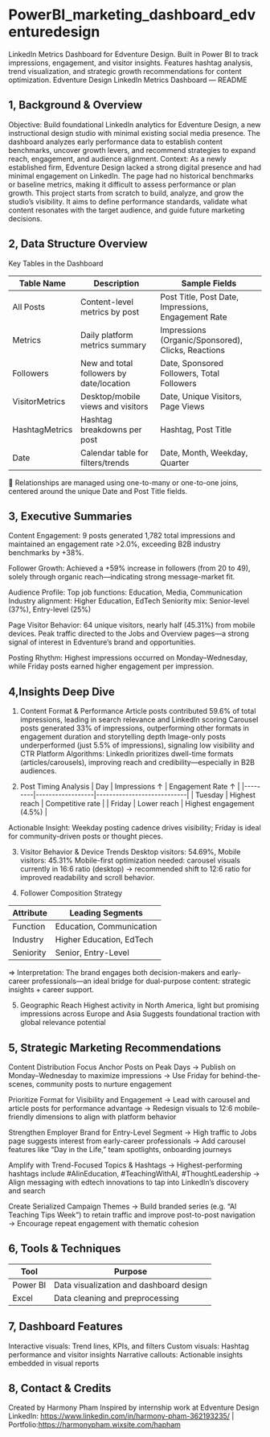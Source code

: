 # PowerBI_marketing_dashboard_edventuredesign
LinkedIn Metrics Dashboard for Edventure Design. Built in Power BI to track impressions, engagement, and visitor insights. Features hashtag analysis, trend visualization, and strategic growth recommendations for content optimization.
Edventure Design LinkedIn Metrics Dashboard — README

## 1️, Background & Overview
Objective:
 Build foundational LinkedIn analytics for Edventure Design, a new instructional design studio with minimal existing social media presence. The dashboard analyzes early performance data to establish content benchmarks, uncover growth levers, and recommend strategies to expand reach, engagement, and audience alignment.
Context:
As a newly established firm, Edventure Design lacked a strong digital presence and had minimal engagement on LinkedIn. The page had no historical benchmarks or baseline metrics, making it difficult to assess performance or plan growth. This project starts from scratch to build, analyze, and grow the studio’s visibility. It aims to define performance standards, validate what content resonates with the target audience, and guide future marketing decisions.

## 2️, Data Structure Overview
Key Tables in the Dashboard

| Table Name      | Description                              | Sample Fields                                      |
|-----------------|------------------------------------------|---------------------------------------------------|
| All Posts       | Content-level metrics by post            | Post Title, Post Date, Impressions, Engagement Rate |
| Metrics         | Daily platform metrics summary           | Impressions (Organic/Sponsored), Clicks, Reactions |
| Followers       | New and total followers by date/location | Date, Sponsored Followers, Total Followers         |
| VisitorMetrics  | Desktop/mobile views and visitors        | Date, Unique Visitors, Page Views                  |
| HashtagMetrics  | Hashtag breakdowns per post              | Hashtag, Post Title                                |
| Date            | Calendar table for filters/trends        | Date, Month, Weekday, Quarter                      |
📌 Relationships are managed using one-to-many or one-to-one joins, centered around the unique Date and Post Title fields. 

## 3, Executive Summaries
Content Engagement: 9 posts generated 1,782 total impressions and maintained an engagement rate >2.0%, exceeding B2B industry benchmarks by +38%.

Follower Growth: Achieved a +59% increase in followers (from 20 to 49), solely through organic reach—indicating strong message-market fit.

Audience Profile:
Top job functions: Education, Media, Communication
Industry alignment: Higher Education, EdTech
Seniority mix: Senior-level (37%), Entry-level (25%)

Page Visitor Behavior: 64 unique visitors, nearly half (45.31%) from mobile devices. Peak traffic directed to the Jobs and Overview pages—a strong signal of interest in Edventure’s brand and opportunities.

Posting Rhythm: Highest impressions occurred on Monday–Wednesday, while Friday posts earned higher engagement per impression.

## 4,Insights Deep Dive
1. Content Format & Performance
Article posts contributed 59.6% of total impressions, leading in search relevance and LinkedIn scoring
Carousel posts generated 33% of impressions, outperforming other formats in engagement duration and storytelling depth
Image-only posts underperformed (just 5.5% of impressions), signaling low visibility and CTR
Platform Algorithms: LinkedIn prioritizes dwell-time formats (articles/carousels), improving reach and credibility—especially in B2B audiences.

2. Post Timing Analysis
| Day     | Impressions ↑   | Engagement Rate ↑         |
|---------|------------------|----------------------------|
| Tuesday | Highest reach    | Competitive rate           |
| Friday  | Lower reach      | Highest engagement (4.5%)  |

Actionable Insight: Weekday posting cadence drives visibility; Friday is ideal for community-driven posts or thought pieces.

3. Visitor Behavior & Device Trends
Desktop visitors: 54.69%, Mobile visitors: 45.31%
Mobile-first optimization needed: carousel visuals currently in 16:6 ratio (desktop) → recommended shift to 12:6 ratio for improved readability and scroll behavior.

4. Follower Composition Strategy

| Attribute | Leading Segments             |
|-----------|------------------------------|
| Function  | Education, Communication      |
| Industry  | Higher Education, EdTech      |
| Seniority | Senior, Entry-Level           |

=> Interpretation: The brand engages both decision-makers and early-career professionals—an ideal bridge for dual-purpose content: strategic insights + career support.

5. Geographic Reach
Highest activity in North America, light but promising impressions across Europe and Asia
Suggests foundational traction with global relevance potential

## 5, Strategic Marketing Recommendations
Content Distribution Focus
Anchor Posts on Peak Days
 → Publish on Monday–Wednesday to maximize impressions
 → Use Friday for behind-the-scenes, community posts to nurture engagement


Prioritize Format for Visibility and Engagement
 → Lead with carousel and article posts for performance advantage
 → Redesign visuals to 12:6 mobile-friendly dimensions to align with platform behavior


Strengthen Employer Brand for Entry-Level Segment
 → High traffic to Jobs page suggests interest from early-career professionals
 → Add carousel features like “Day in the Life,” team spotlights, onboarding journeys


Amplify with Trend-Focused Topics & Hashtags
 → Highest-performing hashtags include #AIinEducation, #TeachingWithAI, #ThoughtLeadership
 → Align messaging with edtech innovations to tap into LinkedIn’s discovery and search

Create Serialized Campaign Themes
 → Build branded series (e.g. “AI Teaching Tips Week”) to retain traffic and improve post-to-post navigation
 → Encourage repeat engagement with thematic cohesion

## 6, Tools & Techniques
| Tool     | Purpose                                      |
|----------|----------------------------------------------|
| Power BI | Data visualization and dashboard design      |
| Excel    | Data cleaning and preprocessing              |

## 7, Dashboard Features
Interactive visuals: Trend lines, KPIs, and filters
Custom visuals: Hashtag performance and visitor insights
Narrative callouts: Actionable insights embedded in visual reports

## 8, Contact & Credits
Created by Harmony Pham
Inspired by internship work at Edventure Design
LinkedIn: https://www.linkedin.com/in/harmony-pham-362193235/ | Portfolio:https://harmonypham.wixsite.com/hapham